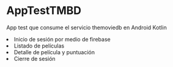 # AppTestTMBD
App test que consume el servicio themoviedb en Android Kotlin

<li>Inicio de sesión por medio de firebase<br>
<li>Listado de películas<br>
<li>Detalle de película y puntuación<br>
<li>Cierre de sesión<br>

